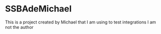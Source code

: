 # SSBAdeMichael
This is a project created by Michael that I am using to test integrations 
I am not the author
